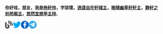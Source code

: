 **你好哇，朋友，我是[杨轩帅](https://nicejade.bio.link/?ref=github.com)，字琼璞，[逍遥自在轩城主](https://niceshare.site/?ref=github.com)，[晚晴幽草轩轩主](https://www.jeffjade.com?ref=github.com)，[静轩之别苑阁主](https://quickapp.lovejade.cn/?ref=github.com)，[悠然宜想亭主持](https://forum.lovejade.cn/?ref=github.com)**。

<a href="https://fine.niceshare.site/?ref=github.com">
  <img align="left" alt="杨琼璞 | 晚晴幽草轩" width="26px" src="https://github.com/nicejade/nicejade/blob/master/icon/blog.svg" />
</a>
<a href="https://x.com/MarshalXuan">
  <img align="left" alt="杨琼璞 | Twitter" width="26px" src="https://github.com/nicejade/nicejade/blob/master/icon/twitter.svg" />
</a>
<a href="https://www.facebook.com/nice.jade.yang">
  <img align="left" alt="杨琼璞 | Facebook" width="26px" src="https://github.com/nicejade/nicejade/blob/master/icon/facebook.svg" />
</a>
<a href="https://t.me/nicejade">
  <img align="left" alt="杨琼璞 | 电报" width="26px" src="https://github.com/nicejade/nicejade/blob/master/icon/telegram.svg" />
</a>
